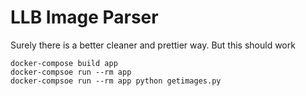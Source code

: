 # LLB Image Parser

Surely there is a better cleaner and prettier way.
But this should work


```
docker-compose build app
docker-compsoe run --rm app
docker-compsoe run --rm app python getimages.py
```